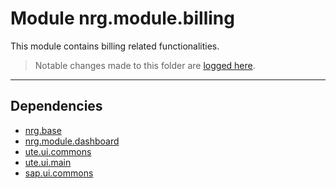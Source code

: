 # Module nrg.module.billing
This module contains billing related functionalities.

> Notable changes made to this folder are [logged here](doc/CHANGELOG.md).

***
## Dependencies
* [nrg.base](ZEBASE/src/nrg/base/README.md)
* [nrg.module.dashboard](ZEMOD_DSHB/src/nrg/module/dashboard/README.md)
* [ute.ui.commons](ZECTRL_COMMONS/src/ute/ui/commons/README.md)
* [ute.ui.main](ZECTRL_MAIN/src/ute/ui/main/README.md)
* [sap.ui.commons](https://github.com/SAP/openui5/tree/master/src/sap.ui.commons)
